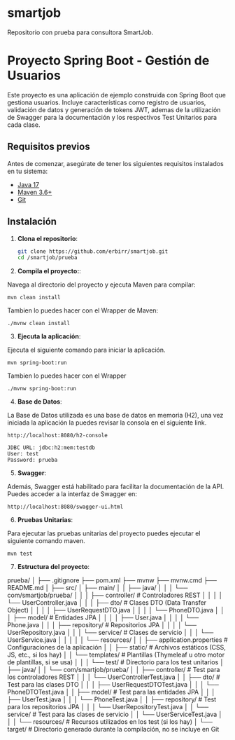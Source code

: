 # smartjob
Repositorio con prueba para consultora SmartJob.


# Proyecto Spring Boot - Gestión de Usuarios

Este proyecto es una aplicación de ejemplo construida con Spring Boot que gestiona usuarios. Incluye características como registro de usuarios, validación de datos y generación de tokens JWT, ademas de la utilización de Swagger para la documentación y los respectivos Test Unitarios para cada clase.

## Requisitos previos

Antes de comenzar, asegúrate de tener los siguientes requisitos instalados en tu sistema:

- [Java 17](https://adoptopenjdk.net/)
- [Maven 3.6+](https://maven.apache.org/)
- [Git](https://git-scm.com/)

## Instalación

1. **Clona el repositorio**:

   ```bash
   git clone https://github.com/erbirr/smartjob.git
   cd /smartjob/prueba


2. **Compila el proyecto:**:

Navega al directorio del proyecto y ejecuta Maven para compilar:

	mvn clean install


Tambien lo puedes hacer con el Wrapper de Maven:

	./mvnw clean install


3. **Ejecuta la aplicación**:

Ejecuta el siguiente comando para iniciar la aplicación.

	mvn spring-boot:run


Tambien lo puedes hacer con el Wrapper

	./mvnw spring-boot:run



4. **Base de Datos**:

La Base de Datos utilizada es una base de datos en memoria (H2), una vez iniciada la aplicación la puedes revisar la consola en el siguiente link.

	http://localhost:8080/h2-console

	JDBC URL: jdbc:h2:mem:testdb
	User: test
	Password: prueba


5. **Swagger**:

Además, Swagger está habilitado para facilitar la documentación de la API. Puedes acceder a la interfaz de Swagger en:

	http://localhost:8080/swagger-ui.html



6. **Pruebas Unitarias**:

Para ejecutar las pruebas unitarias del proyecto puedes ejecutar el siguiente comando maven.

	mvn test


7. **Estructura del proyecto**:


prueba/
│
├── .gitignore
├── pom.xml
├── mvnw
├── mvnw.cmd
├── README.md
│
├── src/
│   ├── main/
│   │   ├── java/
│   │   │   └── com/smartjob/prueba/
│   │   │       ├── controller/       # Controladores REST
│   │   │       │   └── UserController.java
│   │   │       ├── dto/              # Clases DTO (Data Transfer Object)
│   │   │       │   ├── UserRequestDTO.java
│   │   │       │   └── PhoneDTO.java
│   │   │       ├── model/            # Entidades JPA
│   │   │       │   ├── User.java
│   │   │       │   └── Phone.java
│   │   │       ├── repository/       # Repositorios JPA
│   │   │       │   └── UserRepository.java
│   │   │       └── service/          # Clases de servicio
│   │   │           └── UserService.java
│   │   │
│   │   └── resources/
│   │       ├── application.properties # Configuraciones de la aplicación
│   │       ├── static/                # Archivos estáticos (CSS, JS, etc., si los hay)
│   │       └── templates/             # Plantillas (Thymeleaf u otro motor de plantillas, si se usa)
│   │
│   └── test/                          # Directorio para los test unitarios
│       ├── java/
│       │   └── com/smartjob/prueba/
│       │       ├── controller/        # Test para los controladores REST
│       │       │   └── UserControllerTest.java
│       │       ├── dto/               # Test para las clases DTO
│       │       │   ├── UserRequestDTOTest.java
│       │       │   └── PhoneDTOTest.java
│       │       ├── model/             # Test para las entidades JPA
│       │       │   ├── UserTest.java
│       │       │   └── PhoneTest.java
│       │       ├── repository/        # Test para los repositorios JPA
│       │       │   └── UserRepositoryTest.java
│       │       └── service/           # Test para las clases de servicio
│       │           └── UserServiceTest.java
│       │
│       └── resources/                 # Recursos utilizados en los test (si los hay)
│
└── target/                            # Directorio generado durante la compilación, no se incluye en Git


